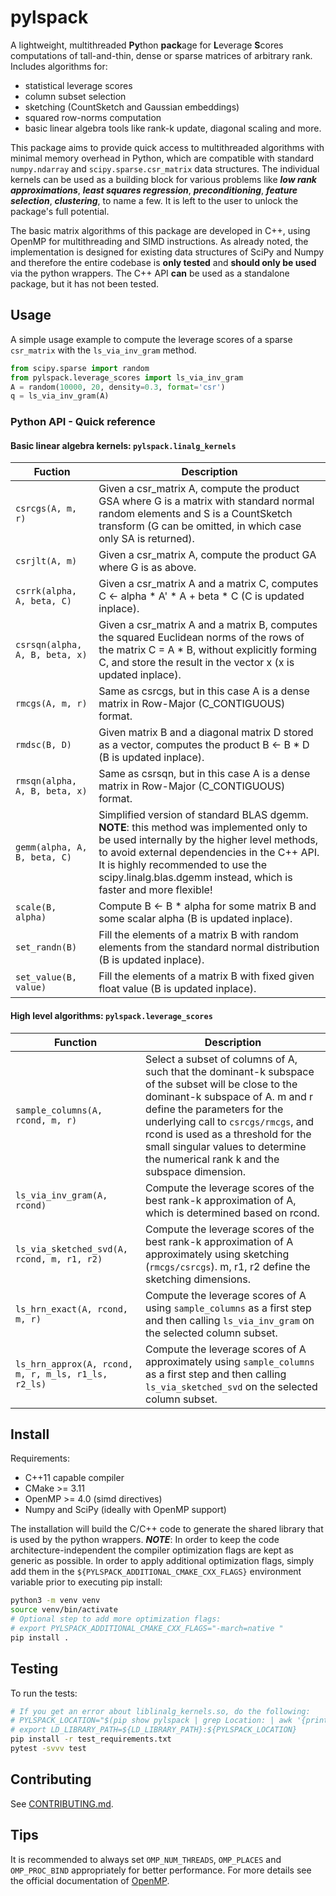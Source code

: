 # pylspack

A lightweight, multithreaded **Py**thon **pack**age for **L**everage **S**cores computations of tall-and-thin, dense or sparse matrices of arbitrary rank. Includes algorithms for:
- statistical leverage scores
- column subset selection
- sketching (CountSketch and Gaussian embeddings)
- squared row-norms computation
- basic linear algebra tools like rank-k update, diagonal scaling and more. 

This package aims to provide quick access to multithreaded algorithms with minimal memory overhead in Python, which are compatible with standard `numpy.ndarray` and `scipy.sparse.csr_matrix` data structures. 
The individual kernels can be used as a building block for various 
problems like ***low rank approximations***, ***least squares regression***, ***preconditioning***, ***feature selection***, ***clustering***, to name a few.
It is left to the user to unlock the package's full potential.

The basic matrix algorithms of this package are developed in C++, using OpenMP for multithreading and SIMD instructions.
As already noted, the implementation is designed for existing data structures of SciPy and Numpy and therefore the entire codebase is **only tested** and **should only be used** via the python wrappers.
The C++ API **can** be used as a standalone package, but it has not been tested.

## Usage

A simple usage example to compute the leverage scores of a sparse `csr_matrix` with the `ls_via_inv_gram` method.
```python
from scipy.sparse import random
from pylspack.leverage_scores import ls_via_inv_gram
A = random(10000, 20, density=0.3, format='csr')
q = ls_via_inv_gram(A)
```

### Python API - Quick reference

#### Basic linear algebra kernels: `pylspack.linalg_kernels`

Fuction | Description
---|---
`csrcgs(A, m, r)` | Given a csr_matrix A, compute the product GSA where G is a matrix with standard normal random elements and S is a CountSketch transform (G can be omitted, in which case only SA is returned).
`csrjlt(A, m)` | Given a csr_matrix A, compute the product GA where G is as above.
`csrrk(alpha, A, beta, C)` | Given a csr_matrix A and a matrix C, computes C <- alpha * A' * A + beta * C (C is updated inplace).
`csrsqn(alpha, A, B, beta, x)` | Given a csr_matrix A and a matrix B, computes the squared Euclidean norms of the rows of the matrix C = A * B, without explicitly forming C, and store the result in the vector x (x is updated inplace).
`rmcgs(A, m, r)` | Same as csrcgs, but in this case A is a dense matrix in Row-Major (C_CONTIGUOUS) format.
`rmdsc(B, D)` | Given matrix B and a diagonal matrix D stored as a vector, computes the product B <- B * D (B is updated inplace).
`rmsqn(alpha, A, B, beta, x)` | Same as csrsqn, but in this case A is a dense matrix in Row-Major (C_CONTIGUOUS) format.
`gemm(alpha, A, B, beta, C)` | Simplified version of standard BLAS dgemm. **NOTE**: this method was implemented only to be used internally by the higher level methods, to avoid external dependencies in the C++ API. It is highly recommended to use the scipy.linalg.blas.dgemm instead, which is faster and more flexible!
`scale(B, alpha)` | Compute B <- B * alpha for some matrix B and some scalar alpha (B is updated inplace).
`set_randn(B)` | Fill the elements of a matrix B with random elements from the standard normal distribution (B is updated inplace).
`set_value(B, value)` | Fill the elements of a matrix B with fixed given float value (B is updated inplace).

#### High level algorithms: `pylspack.leverage_scores`
Function | Description
---|---
`sample_columns(A, rcond, m, r)` | Select a subset of columns of A, such that the dominant-k subspace of the subset will be close to the dominant-k subspace of A. m and r define the parameters for the underlying call to `csrcgs/rmcgs`, and rcond is used as a threshold for the small singular values to determine the numerical rank k and the subspace dimension.
`ls_via_inv_gram(A, rcond)` | Compute the leverage scores of the best rank-k approximation of A, which is determined based on rcond.
`ls_via_sketched_svd(A, rcond, m, r1, r2)` | Compute the leverage scores of the best rank-k approximation of A approximately using sketching (`rmcgs/csrcgs`). m, r1, r2 define the sketching dimensions.
`ls_hrn_exact(A, rcond, m, r)` | Compute the leverage scores of A using `sample_columns` as a first step and then calling `ls_via_inv_gram` on the selected column subset.
`ls_hrn_approx(A, rcond, m, r, m_ls, r1_ls, r2_ls)` | Compute the leverage scores of A approximately using `sample_columns` as a first step and then calling `ls_via_sketched_svd` on the selected column subset.


## Install

Requirements:
- C++11 capable compiler
- CMake >= 3.11
- OpenMP >= 4.0 (simd directives)
- Numpy and SciPy (ideally with OpenMP support)

The installation will build the C/C++ code to generate the shared library that is used by the python wrappers. ***NOTE***: In order to keep the code architecture-independent the compiler optimization flags are kept as generic as possible. In order to apply additional optimization flags, simply add them in the `${PYLSPACK_ADDITIONAL_CMAKE_CXX_FLAGS}` environment variable prior to executing pip install:
```bash
python3 -m venv venv
source venv/bin/activate
# Optional step to add more optimization flags:
# export PYLSPACK_ADDITIONAL_CMAKE_CXX_FLAGS="-march=native "
pip install .
```

## Testing

To run the tests:
```bash
# If you get an error about liblinalg_kernels.so, do the following:
# PYLSPACK_LOCATION="$(pip show pylspack | grep Location: | awk '{print $2}')/pylspack/"
# export LD_LIBRARY_PATH=${LD_LIBRARY_PATH}:${PYLSPACK_LOCATION}
pip install -r test_requirements.txt
pytest -svvv test
```

## Contributing

See [CONTRIBUTING.md](CONTRIBUTING.md).

## Tips

It is recommended to always set `OMP_NUM_THREADS`, `OMP_PLACES` and `OMP_PROC_BIND` appropriately for better performance.
For more details see the official documentation of [OpenMP](https://www.openmp.org/spec-html/5.0/openmpch6.html).
